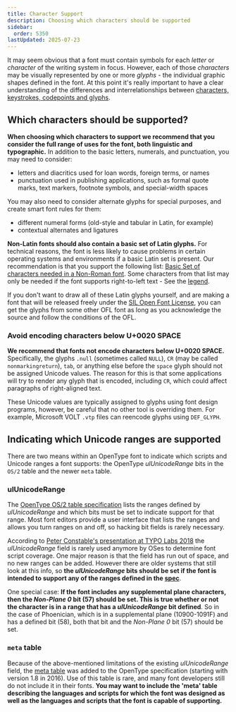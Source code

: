 ```yaml
---
title: Character Support
description: Choosing which characters should be supported
sidebar:
  order: 5350
lastUpdated: 2025-07-23
---
```


It may seem obvious that a font must contain symbols for each _letter_ or _character_ of the writing system in focus. However, each of those _characters_ may be visually represented by one or more _glyphs_ - the individual graphic shapes defined in the font. At this point it's really important to have a clear understanding of the differences and interrelationships between [characters, keystrokes, codepoints and glyphs][characters-codepoints-glyphs].

## Which characters should be supported?

**When choosing which characters to support we recommend that you consider the full range of uses for the font, both linguistic and typographic.** In addition to the basic letters, numerals, and punctuation, you may need to consider:

- letters and diacritics used for loan words, foreign terms, or names
- punctuation used in publishing applications, such as formal quote marks, text markers, footnote symbols, and special-width spaces

You may also need to consider alternate glyphs for special purposes, and create smart font rules for them:

- different numeral forms (old-style and tabular in Latin, for example)
- contextual alternates and ligatures

**Non-Latin fonts should also contain a basic set of Latin glyphs.** For technical reasons, the font is less likely to cause problems in certain operating systems and environments if a basic Latin set is present. Our recommendation is that you support the following list: [Basic Set of characters needed in a Non-Roman font][pysilfont-req-chars]. Some characters from that list may only be needed if the font supports right-to-left text - See the [legend][pysilfont-req-chars-legend].

If you don't want to draw all of these Latin glyphs yourself, and are making a font that will be released freely under the [SIL Open Font License][ofl], you can get the glyphs from some other OFL font as long as you acknowledge the source and follow the conditions of the OFL.

### Avoid encoding characters below U+0020 SPACE

**We recommend that fonts not encode characters below U+0020 SPACE.** Specifically, the glyphs `.null` (sometimes called `NULL`), `CR` (may be called `nonmarkingreturn`), `tab`, or anything else before the `space` glyph should not be assigned Unicode values. The reason for this is that some applications will try to render any glyph that is encoded, including `CR`, which could affect paragraphs of right-aligned text.

These Unicode values are typically assigned to glyphs using font design programs, however, be careful that no other tool is overriding them. For example, Microsoft VOLT `.vtp` files can reencode glyphs using `DEF_GLYPH`.

## Indicating which Unicode ranges are supported

There are two means within an OpenType font to indicate which scripts and Unicode ranges a font supports: the OpenType _ulUnicodeRange_ bits in the `OS/2` table and the newer `meta` table.

### ulUnicodeRange

The [OpenType OS/2 table specification][otspec-os2ur] lists the ranges defined by _ulUnicodeRange_ and which bits must be set to indicate support for that range. Most font editors provide a user interface that lists the ranges and allows you turn ranges on and off, so hacking bit fields is rarely necessary.

According to [Peter Constable's presentation at TYPO Labs 2018][constable2018] the _ulUnicodeRange_ field is rarely used anymore by OSes to determine font script coverage. One major reason is that the field has run out of space, and no new ranges can be added. However there are older systems that still look at this info, so **the _ulUnicodeRange_ bits should be set if the font is intended to support any of the ranges defined in the [spec][otspec-os2ur]**.

One special case: **If the font includes any supplemental plane characters, then the _Non-Plane 0_ bit (57) should be set. This is true whether or not the character is in a range that has a _ulUnicodeRange_ bit defined**. So in the case of Phoenician, which is in a supplemental plane (10900-1091F) and has a defined bit (58), both that bit and the _Non-Plane 0_ bit (57) should be set.

### `meta` table

Because of the above-mentioned limitations of the existing _ulUnicodeRange_ field, the [meta table][otspec-meta] was added to the OpenType specification (starting with version 1.8 in 2016). Use of this table is rare, and many font developers still do not include it in their fonts. **You may want to include the 'meta' table describing the languages and scripts for which the font was designed as well as the languages and scripts that the font is capable of supporting.**

[characters-codepoints-glyphs]: /topics/encoding/characters-codepoints-glyphs
[constable2018]: https://www.youtube.com/watch?v=eVWWAvhzrq8
[ofl]: https://openfontlicense.org
[otspec-os2ur]: https://www.microsoft.com/typography/otspec/os2.htm#ur
[otspec-meta]: https://learn.microsoft.com/en-us/typography/opentype/spec/meta
[pysilfont-req-chars]: https://github.com/silnrsi/pysilfont/blob/master/src/silfont/data/required_chars.csv
[pysilfont-req-chars-legend]: https://github.com/silnrsi/pysilfont/blob/master/src/silfont/data/required_chars.md
